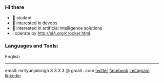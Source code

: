 ### Hi there
- 🔭 student
- 🌱 interested in devops
- 🌱 interested in artificial intelligence solutions
- I operate by http://sl4.org/crocker.html.

### Languages and Tools:
English

---

email: mrityunjaisingh 3 3 3 3 @ gmail . com
[twitter](https://twitter.com)
[facebook](https://www.facebook.com/profile.php?id=10003439148276)
[instagram](https://www.instagram.com/mrityunjai99)
[linkedin](https://www.linkedin.com/in/mrityunjai-singh-301019195/)
